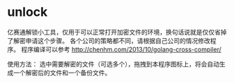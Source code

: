unlock
======
亿赛通解锁小工具，仅用于可以正常打开加密文件的环境，换句话说就是仅仅省掉了解密申请这个步骤。
各个公司的策略都不同，请根据自己公司的情况修改程序。
程序编译可以参考 http://chenhm.com/2013/10/golang-cross-compiler/

使用方法：
选中需要解密的文件（可选多个），拖拽到本程序图标上，将会自动生成一个解密后的文件和一个备份文件。
